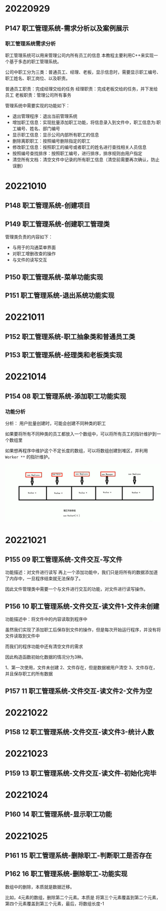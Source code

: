 # 20220929

## P147 职工管理系统-需求分析以及案例展示

### 职工管理系统需求分析

职工管理系统可以用来管理公司内所有员工的信息
本教程主要利用C++来实现一个基于多态的职工管理系统。

公司中职工分为三类：普通员工、经理、老板，显示信息时，需要显示职工编号、职工姓名、职工岗位、以及职责。

普通员工职责：完成经理交给的任务
经理职责：完成老板交给的任务，并下发给员工
老板职责：管理公司所有事务

管理系统中需要实现的功能如下：
- 退出管理程序：退出当前管理系统
- 增加职工信息：实现批量添加职工功能，将信息录入到文件中，职工信息为:职工编号、姓名、部门编号
- 显示职工信息：显示公司内部所有职工的信息
- 删除离职职工：按照编号删除指定的职工
- 修改职工信息：按照职工的编号或者职工的姓名进行查找相关人员信息
- 按照编号查找排序：按照职工编号，进行排序，排序规则由用户指定
- 清空所有文档：清空文件中记录的所有职工信息（清空前需要再次确认，防止误删）

# 20221010

## P148 职工管理系统-创建项目

## P149 职工管理系统-创建职工管理类

管理类负责的内容如下：
- 与用于的沟通菜单界面
- 对职工增删改查的操作
- 与文件的读写交互

## P150 职工管理系统-菜单功能实现

## P151 职工管理系统-退出系统功能实现

# 20221011

## P152 职工管理系统-职工抽象类和普通员工类

## P153 职工管理系统-经理类和老板类实现

# 20221014

## P154 08 职工管理系统-添加职工功能实现

### 功能分析

分析：
用户批量创建时，可能会创建不同种类的职工

如果要将所有不同种类的员工都放入一个数组中，可以将所有员工的指针维护到一个数组里

如果想再程序中维护这个不定长度的数组，可以将数组创建到堆区，并利用`Worker **` 的指针维护。

![QQ图片20221014065437](./职工管理系统.assets/QQ图片20221014065437.png)

# 20221021

## P155 09 职工管理系统-文件交互-写文件

功能描述：对文件进行读写
再上一个添加功能中，我们只是将所有的数据添加道了内存中，一旦程序结束就无法保存了。

因此文件管理类中需要一个与文件进行交互的功能，对文件进行读写操作。

## P156 10 职工管理系统-文件交互-读文件1-文件未创建

功能描述中：将文件中的内容读取到程序中

虽然我们实现了添加职工后保存到文件的操作，但是每次开始运行程序，并没有将文件读取到文件中

而我们的程序功能中还有清空文件的需求

因此构造函数初始化数据的情况分为3种。

1、第一次使用，文件未创建
2、文件存在，但是数据被用户清空
3、文件存在，并且保存职工的所有数据

## P157 11 职工管理系统-文件交互-读文件2-文件为空

# 20221022

## P158 12 职工管理系统-文件交互-读文件3-统计人数

# 20221023

## P159 13 职工管理系统-文件交互-读文件-初始化完毕

# 20221024

## P160 14 职工管理系统-显示职工功能

# 20221025

## P161 15 职工管理系统-删除职工-判断职工是否存在

## P162 16 职工管理系统-删除职工-功能实现

数组中的删除，本质就是数据迁移。

比如，4元素的数组，删除第二个元素。本质是 将第三个元素覆盖到第二个元素，第四个元素覆盖到第三个元素，最后，将数组长度-1

